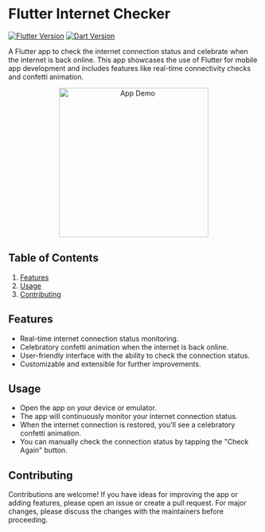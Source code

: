 # Flutter Internet Checker

[![Flutter Version](https://img.shields.io/badge/Flutter-v2.0+-blue.svg)](https://flutter.dev/)
[![Dart Version](https://img.shields.io/badge/Dart-v2.12+-blue.svg)](https://dart.dev/)

A Flutter app to check the internet connection status and celebrate when the internet is back online. This app showcases the use of Flutter for mobile app development and includes features like real-time connectivity checks and confetti animation.

<p align="center">
  <img src="[demo.gif](https://github.com/B3g1n3r/Internet-checker/blob/main/Screenshot_20230909-105749.jpg)" alt="App Demo" width="300">
</p>

## Table of Contents

1. [Features](#features)
2. [Usage](#usage)
3. [Contributing](#contributing)


## Features

- Real-time internet connection status monitoring.
- Celebratory confetti animation when the internet is back online.
- User-friendly interface with the ability to check the connection status.
- Customizable and extensible for further improvements.


## Usage
- Open the app on your device or emulator.
- The app will continuously monitor your internet connection status.
- When the internet connection is restored, you'll see a celebratory confetti animation.
- You can manually check the connection status by tapping the "Check Again" button.

## Contributing
Contributions are welcome! If you have ideas for improving the app or adding features, please open an issue or create a pull request. For major changes, please discuss the changes with the maintainers before proceeding.

